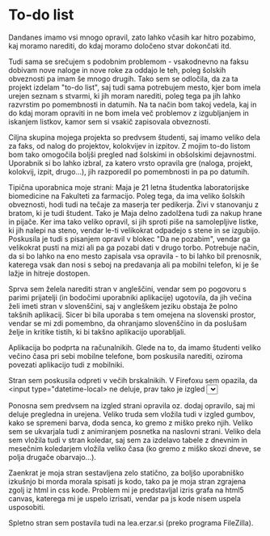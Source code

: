 # To-do list

Dandanes imamo vsi mnogo opravil, zato lahko včasih kar hitro pozabimo, kaj moramo narediti, do kdaj moramo določeno stvar dokončati itd.

Tudi sama se srečujem s podobnim problemom - vsakodnevno na faksu dobivam nove naloge in nove roke za oddajo le teh, poleg šolskih obveznosti pa imam še mnogo drugih. Tako sem se odločila, da za ta projekt izdelam "to-do list", saj tudi sama potrebujem mesto, kjer bom imela urejen seznam s stvarmi, ki jih moram narediti, poleg tega pa jih lahko razvrstim po pomembnosti in datumih. Na ta način bom takoj vedela, kaj in do kdaj moram opraviti in ne bom imela več problemov z izgubljanjem in iskanjem listkov, kamor sem si vsakič zapisovala obveznosti.

Ciljna skupina mojega projekta so predvsem študenti, saj imamo veliko dela za faks, od nalog do projektov, kolokvijev in izpitov. Z mojim to-do listom bom tako omogočila boljši pregled nad šolskimi in obšolskimi dejavnostmi. Uporabnik si bo lahko izbral, za katero vrsto opravila gre (naloga, projekt, kolokvij, izpit, drugo...), jih razporedil po pomembnosti in pa po datumih. 

Tipična uporabnica moje strani: Maja je 21 letna študentka laboratorijske biomedicine na Fakulteti za farmacijo. Poleg tega, da ima veliko šolskih obveznosti, hodi tudi na tečaje za maserja ter pedikerja. Živi v stanovanju z bratom, ki je tudi študent. Tako je Maja delno zadolžena tudi za nakup hrane in pijače. Ker ima tako veliko opravil, si jih sproti piše na samolepljive listke, ki jih nalepi na steno, vendar le-ti velikokrat odpadejo s stene in se izgubijo. Poskusila je tudi s pisanjem opravil v blokec "Da ne pozabim", vendar ga velikokrat pusti na mizi ali pa ga pozabi dati v drugo torbo. Potrebuje način, da si bo lahko na eno mesto zapisala vsa opravila - to bi lahko bil prenosnik, katerega vsak dan nosi s seboj na predavanja ali pa mobilni telefon, ki je še lažje in hitreje dostopen.

Sprva sem želela narediti stran v angleščini, vendar sem po pogovoru s parimi prijatelji (in bodočimi uporabniki aplikacije) ugotovila, da jih večina želi imeti stran v slovenščini, saj v angleškem jeziku obstaja že polno takšnih aplikacij. Sicer bi bila uporaba s tem omejena na slovenski prostor, vendar se mi zdi pomembno, da ohranjamo slovenščino in da poslušam želje in kritike tistih, ki bi takšno aplikacijo uporabljali.

Aplikacija bo podprta na računalnikih. Glede na to, da imamo študenti veliko večino časa pri sebi mobilne telefone, bom poskusila narediti, oziroma povezati aplikacijo tudi z mobilniki. 

Stran sem poskusila odpreti v večih brskalnikih. V Firefoxu sem opazila, da <input type="datetime-local> ne deluje, prav tako je izgled <select> okenca ter checkboxa drugačen kot v Chromu. V Chromu in IE vse deluje, vendar se določeni gradniki malce razlikujejo po izgledu (checkbox, select).

Ponosna sem predvsem na izgled strani opravila oz. dodaj opravilo, saj mi deluje pregledna in urejena. Veliko truda sem vložila tudi v izgled gumbov, kako se spremeni barva, doda senca, ko gremo z miško preko njih. Veliko sem se ukvarjala tudi z animiranjem posnetka na naslovni strani. Veliko dela sem vložila tudi v stran koledar, saj sem za izdelavo tabele z dnevnim in mesečnim koledarjem vložila veliko časa (ko gremo z miško skozi dneve, se polja drugače obarvajo...).

Zaenkrat je moja stran sestavljena zelo statično, za boljšo uporabniško izkušnjo bi morda morala spisati js kodo, tako pa je moja stran zgrajena zgolj iz html in css kode. Problem mi je predstavljal izris grafa na html5 canvas, katerega mi je uspelo izrisati, vendar pa js kode nisem uspela usposobiti.

Spletno stran sem postavila tudi na lea.erzar.si (preko programa FileZilla).


